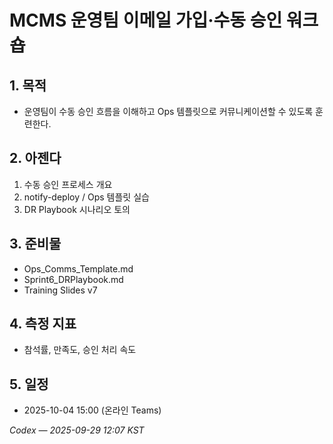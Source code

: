 # MCMS 운영팀 이메일 가입·수동 승인 워크숍

## 1. 목적
- 운영팀이 수동 승인 흐름을 이해하고 Ops 템플릿으로 커뮤니케이션할 수 있도록 훈련한다.

## 2. 아젠다
1. 수동 승인 프로세스 개요
2. notify-deploy / Ops 템플릿 실습
3. DR Playbook 시나리오 토의

## 3. 준비물
- Ops_Comms_Template.md
- Sprint6_DRPlaybook.md
- Training Slides v7

## 4. 측정 지표
- 참석률, 만족도, 승인 처리 속도

## 5. 일정
- 2025-10-04 15:00 (온라인 Teams)

*Codex — 2025-09-29 12:07 KST*
